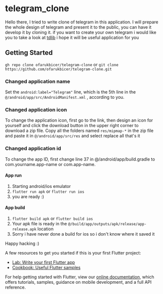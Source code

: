 # telegram_clone

Hello there,
I tried to write clone of telegram in this application. I will prepare the whole design of telegram and present it to the public, you can have it develop it by cloning it. if you want to create your own telegram i would like you to take a look at [tdlib](https://pub.dev/packages/tdlib) i hope it will be useful application for you

## Getting Started

`gh repo clone ofarukbicer/telegram-clone` or `git clone https://github.com/ofarukbicer/telegram-clone.git`

### Changed application name
Set the `android:label="Telegram"` line, which is the 5th line in the `@/android/app/src/AndroidManifest.xml` , according to you.

### Changed application icon
To change the application icon, first go to the link, then design an icon for yourself and click the download button in the upper right corner to download a zip file. Copy all the folders named `res/mipmap-*` in the zip file and paste it in `@/android/app/src/res` and select replace all that's it

### Changed application id 
To change the app ID, first change line 37 in @/android/app/build.gradle to com.yourname.app-name or com.app-name.

#### App run 
1. Starting android/ios emulator
2. `flutter run apk` or `flutter run ios`
3. you are ready :)

#### App build
1. `flutter build apk` or `flutter build ios`
2. Your apk file is ready in the `@/build/app/outputs/apk/release/app-release.apk` location
3. Sorry i have never done a build for ios so i don't know where it saved it

Happy hacking :)

A few resources to get you started if this is your first Flutter project:

- [Lab: Write your first Flutter app](https://flutter.dev/docs/get-started/codelab)
- [Cookbook: Useful Flutter samples](https://flutter.dev/docs/cookbook)

For help getting started with Flutter, view our
[online documentation](https://flutter.dev/docs), which offers tutorials,
samples, guidance on mobile development, and a full API reference.
